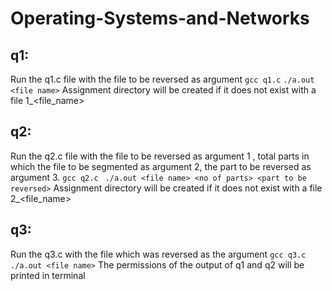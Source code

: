 # Operating-Systems-and-Networks
## q1:
Run the q1.c file with the file to be reversed as argument
``` gcc q1.c ```
``` ./a.out <file name> ```
Assignment directory will be created if it does not exist with a file 1_<file_name>
## q2:
Run the q2.c file with the file to be reversed as argument 1 , total parts in which the file to be segmented as argument 2, the part to be reversed as argument 3.
``` gcc q2.c ```
``` ./a.out <file name> <no of parts> <part to be reversed>```
Assignment directory will be created if it does not exist with a file 2_<file_name>

## q3:
Run the q3.c with the file which was reversed as the argument
``` gcc q3.c ```
``` ./a.out <file name> ```
The permissions of the output of q1 and q2 will be printed in terminal

